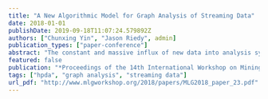 ```yaml
---
title: "A New Algorithmic Model for Graph Analysis of Streaming Data"
date: 2018-01-01
publishDate: 2019-09-18T11:07:24.579892Z
authors: ["Chunxing Yin", "Jason Riedy", admin]
publication_types: ["paper-conference"]
abstract: "The constant and massive influx of new data into analysis systems needs to be addressed without assuming we can pause the onslaught. Here we consider one aspect: non-stop graph analysis of streaming data. We formalize a new and practical algorithm model that includes both single-run analysis as well as efficiently updating analysis results only around changed data. In our model, a massive graph undergoes changes from an input stream of edge insertions and removals. These changes occur concurrently with analysis. Algorithms do not pause or stop the input stream. Assuming basic data access safety, we consider an algorithm valid for our model if the output is correct for a graph consisting of the initial graph and some implicit subset of concurrent changes. Our technical contributions include 1) the first formal model for graph analysis with concurrent changes, 2) properties of the model including how our model is the strongest possible without point-in-time graph views, 3) demonstrations of our model on connected components and PageRank, and 4) an extension to updating computed results incrementally. "
featured: false
publication: "*Proceedings of the 14th International Workshop on Mining and Learning with Graphs (MLG), held in conjunction with 24th ACM SIGKDD Conference on Knowledge Discovery and Data Mining (KDD)*"
tags: ["hpda", "graph analysis", "streaming data"]
url_pdf: "http://www.mlgworkshop.org/2018/papers/MLG2018_paper_23.pdf"
---
```



